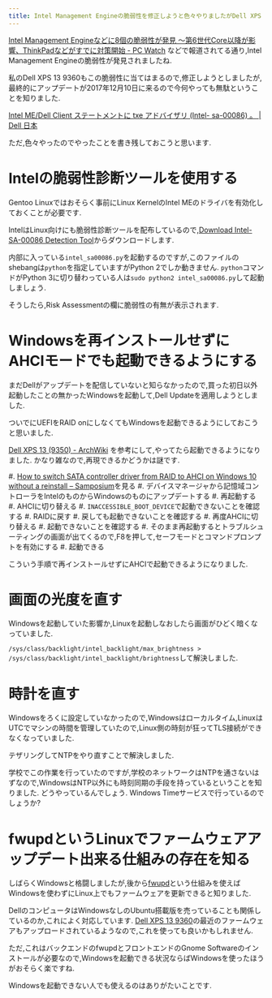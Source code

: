 ```yaml
---
title: Intel Management Engineの脆弱性を修正しようと色々やりましたがDell XPS 13 9360向けの修正アップデートは2017年12月10日に来ることを知りました
---
```


[Intel Management Engineなどに8個の脆弱性が発見 ～第6世代Core以降が影響、ThinkPadなどがすでに対策開始 - PC Watch](https://pc.watch.impress.co.jp/docs/news/1093023.html)
などで報道されてる通り,Intel Management Engineの脆弱性が発見されましたね.

私のDell XPS 13 9360もこの脆弱性に当てはまるので,修正しようとしましたが,最終的にアップデートが2017年12月10日に来るので今何やっても無駄ということを知りました.

[Intel ME/Dell Client ステートメントに txe アドバイザリ (Intel- sa-00086) 。 | Dell 日本](https://www.dell.com/support/article/jp/ja/jpdhs1/sln308237/intel-me-dell-client-%E3%82%B9%E3%83%86%E3%83%BC%E3%83%88%E3%83%A1%E3%83%B3%E3%83%88%E3%81%AB-txe-%E3%82%A2%E3%83%89%E3%83%90%E3%82%A4%E3%82%B6%E3%83%AA--intel--sa-00086---?lang=ja)

ただ,色々やったのでやったことを書き残しておこうと思います.

# Intelの脆弱性診断ツールを使用する

Gentoo Linuxではおそらく事前にLinux KernelのIntel MEのドライバを有効化しておくことが必要です.

IntelはLinux向けにも脆弱性診断ツールを配布しているので,[Download Intel-SA-00086 Detection Tool](https://downloadcenter.intel.com/download/27150)からダウンロードします.

内部に入っている`intel_sa00086.py`を起動するのですが,このファイルのshebangは`python`を指定していますがPython 2でしか動きません.
`python`コマンドがPython 3に切り替わっている人は`sudo python2 intel_sa00086.py`して起動しましょう.

そうしたら,Risk Assessmentの欄に脆弱性の有無が表示されます.

# Windowsを再インストールせずにAHCIモードでも起動できるようにする

まだDellがアップデートを配信していないと知らなかったので,買った初日以外起動したことの無かったWindowsを起動して,Dell Updateを適用しようとしました.

ついでにUEFIをRAID onにしなくてもWindowsを起動できるようにしておこうと思いました.

[Dell XPS 13 (9350) - ArchWiki](https://wiki.archlinux.jp/index.php/Dell_XPS_13_(9350)#Linux_.E3.81.A8_Windows_.E3.81.AE.E3.83.87.E3.83.A5.E3.82.A2.E3.83.AB.E3.83.96.E3.83.BC.E3.83.88)
を参考にして,やってたら起動できるようになりました.
かなり雑なので,再現できるかどうかは謎です.

#. [How to switch SATA controller driver from RAID to AHCI on Windows 10 without a reinstall – Samposium](https://samnicholls.net/2016/01/14/how-to-switch-sata-raid-to-ahci-windows-10-xps-13/)を見る
#. デバイスマネージャから記憶域コントローラをIntelのものからWindowsのものにアップデートする
#. 再起動する
#. AHCIに切り替える
#. `INACCESSIBLE_BOOT_DEVICE`で起動できないことを確認する
#. RAIDに戻す
#. 戻しても起動できないことを確認する
#. 再度AHCIに切り替える
#. 起動できないことを確認する
#. そのまま再起動するとトラブルシューティングの画面が出てくるので,F8を押して,セーフモードとコマンドプロンプトを有効にする
#. 起動できる

こういう手順で再インストールせずにAHCIで起動できるようになりました.

# 画面の光度を直す

Windowsを起動していた影響か,Linuxを起動しなおしたら画面がひどく暗くなっていました.

`/sys/class/backlight/intel_backlight/max_brightness > /sys/class/backlight/intel_backlight/brightness`して解決しました.

# 時計を直す

Windowsをろくに設定していなかったので,Windowsはローカルタイム,LinuxはUTCでマシンの時間を管理していたので,Linux側の時刻が狂ってTLS接続ができなくなっていました.

テザリングしてNTPをやり直すことで解決しました.

学校でこの作業を行っていたのですが,学校のネットワークはNTPを通さないはずなので,WindowsはNTP以外にも時刻同期の手段を持っているということを知りました.
どうやっているんでしょう.
Windows Timeサービスで行っているのでしょうか?

# fwupdというLinuxでファームウェアアップデート出来る仕組みの存在を知る

しばらくWindowsと格闘しましたが,後から[fwupd](https://fwupd.org/users)という仕組みを使えばWindowsを使わずにLinux上でもファームウェアを更新できると知りました.

DellのコンピュータはWindowsなしのUbuntu搭載版を売っていることも関係しているのか,これによく対応しています.
[Dell XPS 13 9360](https://fwupd.org/lvfs/device/5ffdbc0d-f340-441c-a803-8439c8c0ae10)の最近のファームウェアもアップロードされているようなので,これを使っても良いかもしれません.

ただ,これはバックエンドのfwupdとフロントエンドのGnome Softwareのインストールが必要なので,Windowsを起動できる状況ならばWindowsを使ったほうがおそらく楽ですね.

Windowsを起動できない人でも使えるのはありがたいことです.

